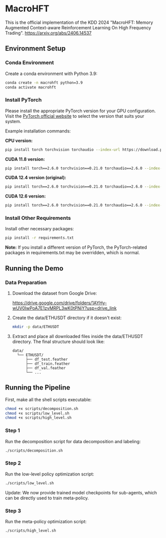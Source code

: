 # MacroHFT
This is the official implementation of the KDD 2024 "MacroHFT: Memory Augmented Context-aware Reinforcement Learning On High Frequency Trading".
https://arxiv.org/abs/2406.14537

## Environment Setup

### Conda Environment
Create a conda environment with Python 3.9:

```bash
conda create -n macrohft python=3.9
conda activate macrohft
```

### Install PyTorch
Please install the appropriate PyTorch version for your GPU configuration. Visit the [PyTorch official website](https://pytorch.org/get-started/locally/) to select the version that suits your system.

Example installation commands:

**CPU version:**
```bash
pip install torch torchvision torchaudio --index-url https://download.pytorch.org/whl/cpu
```

**CUDA 11.8 version:**
```bash
pip install torch==2.6.0 torchvision==0.21.0 torchaudio==2.6.0 --index-url https://download.pytorch.org/whl/cu118
```

**CUDA 12.4 version (original):**
```bash
pip install torch==2.6.0 torchvision==0.21.0 torchaudio==2.6.0 --index-url https://download.pytorch.org/whl/cu124
```

**CUDA 12.6 version:**
```bash
pip install torch==2.6.0 torchvision==0.21.0 torchaudio==2.6.0 --index-url https://download.pytorch.org/whl/cu126
```

### Install Other Requirements
Install other necessary packages:
```bash
pip install -r requirements.txt
```

**Note:** If you install a different version of PyTorch, the PyTorch-related packages in requirements.txt may be overridden, which is normal.

## Running the Demo

### Data Preparation

1. Download the dataset from Google Drive:

   https://drive.google.com/drive/folders/1AYHy-wUV0IwPoA7E1zvMRPL3wK0tPNiY?usp=drive_link

2. Create the data/ETHUSDT directory if it doesn't exist:

   ```bash
   mkdir -p data/ETHUSDT
   ```

3. Extract and place all downloaded files inside the data/ETHUSDT directory. The final structure should look like:

   ```
   data/
     └── ETHUSDT/
         ├── df_test.feather
         ├── df_train.feather
         ├── df_val.feather
         └── ...
   ```

## Running the Pipeline

First, make all the shell scripts executable:

```bash
chmod +x scripts/decomposition.sh
chmod +x scripts/low_level.sh
chmod +x scripts/high_level.sh
```

### Step 1
Run the decomposition script for data decomposition and labeling:

```bash
./scripts/decomposition.sh
```

### Step 2
Run the low-level policy optimization script:

```bash
./scripts/low_level.sh
```

Update: We now provide trained model checkpoints for sub-agents, which can be directly used to train meta-policy.

### Step 3
Run the meta-policy optimization script:

```bash
./scripts/high_level.sh
``` 

